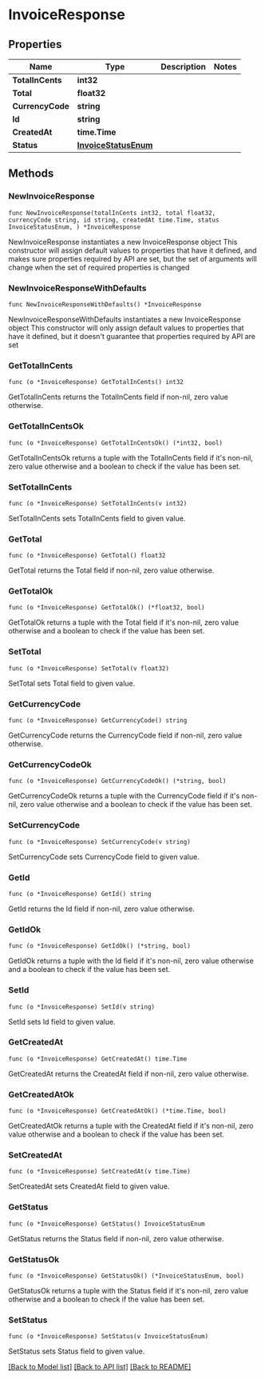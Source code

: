# InvoiceResponse

## Properties

Name | Type | Description | Notes
------------ | ------------- | ------------- | -------------
**TotalInCents** | **int32** |  | 
**Total** | **float32** |  | 
**CurrencyCode** | **string** |  | 
**Id** | **string** |  | 
**CreatedAt** | **time.Time** |  | 
**Status** | [**InvoiceStatusEnum**](InvoiceStatusEnum.md) |  | 

## Methods

### NewInvoiceResponse

`func NewInvoiceResponse(totalInCents int32, total float32, currencyCode string, id string, createdAt time.Time, status InvoiceStatusEnum, ) *InvoiceResponse`

NewInvoiceResponse instantiates a new InvoiceResponse object
This constructor will assign default values to properties that have it defined,
and makes sure properties required by API are set, but the set of arguments
will change when the set of required properties is changed

### NewInvoiceResponseWithDefaults

`func NewInvoiceResponseWithDefaults() *InvoiceResponse`

NewInvoiceResponseWithDefaults instantiates a new InvoiceResponse object
This constructor will only assign default values to properties that have it defined,
but it doesn't guarantee that properties required by API are set

### GetTotalInCents

`func (o *InvoiceResponse) GetTotalInCents() int32`

GetTotalInCents returns the TotalInCents field if non-nil, zero value otherwise.

### GetTotalInCentsOk

`func (o *InvoiceResponse) GetTotalInCentsOk() (*int32, bool)`

GetTotalInCentsOk returns a tuple with the TotalInCents field if it's non-nil, zero value otherwise
and a boolean to check if the value has been set.

### SetTotalInCents

`func (o *InvoiceResponse) SetTotalInCents(v int32)`

SetTotalInCents sets TotalInCents field to given value.


### GetTotal

`func (o *InvoiceResponse) GetTotal() float32`

GetTotal returns the Total field if non-nil, zero value otherwise.

### GetTotalOk

`func (o *InvoiceResponse) GetTotalOk() (*float32, bool)`

GetTotalOk returns a tuple with the Total field if it's non-nil, zero value otherwise
and a boolean to check if the value has been set.

### SetTotal

`func (o *InvoiceResponse) SetTotal(v float32)`

SetTotal sets Total field to given value.


### GetCurrencyCode

`func (o *InvoiceResponse) GetCurrencyCode() string`

GetCurrencyCode returns the CurrencyCode field if non-nil, zero value otherwise.

### GetCurrencyCodeOk

`func (o *InvoiceResponse) GetCurrencyCodeOk() (*string, bool)`

GetCurrencyCodeOk returns a tuple with the CurrencyCode field if it's non-nil, zero value otherwise
and a boolean to check if the value has been set.

### SetCurrencyCode

`func (o *InvoiceResponse) SetCurrencyCode(v string)`

SetCurrencyCode sets CurrencyCode field to given value.


### GetId

`func (o *InvoiceResponse) GetId() string`

GetId returns the Id field if non-nil, zero value otherwise.

### GetIdOk

`func (o *InvoiceResponse) GetIdOk() (*string, bool)`

GetIdOk returns a tuple with the Id field if it's non-nil, zero value otherwise
and a boolean to check if the value has been set.

### SetId

`func (o *InvoiceResponse) SetId(v string)`

SetId sets Id field to given value.


### GetCreatedAt

`func (o *InvoiceResponse) GetCreatedAt() time.Time`

GetCreatedAt returns the CreatedAt field if non-nil, zero value otherwise.

### GetCreatedAtOk

`func (o *InvoiceResponse) GetCreatedAtOk() (*time.Time, bool)`

GetCreatedAtOk returns a tuple with the CreatedAt field if it's non-nil, zero value otherwise
and a boolean to check if the value has been set.

### SetCreatedAt

`func (o *InvoiceResponse) SetCreatedAt(v time.Time)`

SetCreatedAt sets CreatedAt field to given value.


### GetStatus

`func (o *InvoiceResponse) GetStatus() InvoiceStatusEnum`

GetStatus returns the Status field if non-nil, zero value otherwise.

### GetStatusOk

`func (o *InvoiceResponse) GetStatusOk() (*InvoiceStatusEnum, bool)`

GetStatusOk returns a tuple with the Status field if it's non-nil, zero value otherwise
and a boolean to check if the value has been set.

### SetStatus

`func (o *InvoiceResponse) SetStatus(v InvoiceStatusEnum)`

SetStatus sets Status field to given value.



[[Back to Model list]](../README.md#documentation-for-models) [[Back to API list]](../README.md#documentation-for-api-endpoints) [[Back to README]](../README.md)


